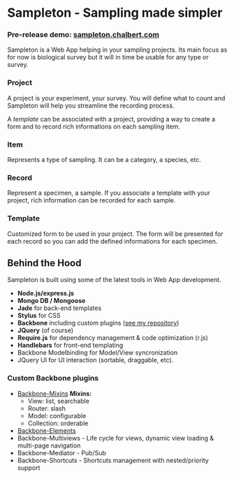 # Sampleton - Sampling made simpler
### **Pre-release demo**: [sampleton.chalbert.com](http://sampleton.chalbert.com)

Sampleton is a Web App helping in your sampling projects. Its main focus as for now is biological survey but it 
will in time be usable for any type or survey.

### Project

A project is your experiment, your survey. You will define what to count and Sampleton will help 
you streamline the recording process.

A *template* can be associated with a project, providing a way to create a form and to record rich informations 
on each sampling item.

### Item

Represents a type of sampling. It can be a category, a species, etc.

### Record

Represent a specimen, a sample. If you associate a template with your project, rich information can be recorded
for each sample.

### Template

Customized form to be used in your project. The form will be presented for each record so you can add the defined
informations for each specimen.

## Behind the Hood

Sampleton is built using some of the latest tools in Web App development.

* **Node.js/express.js**
* **Mongo DB / Mongoose**
* **Jade** for back-end templates
* **Stylus** for CSS
* **Backbone** including custom plugins ([see my repository](https://github.com/chalbert))
* **JQuery** (of course)
* **Require.js** for dependency management & code optimization (r.js)
* **Handlebars** for front-end templating
* Backbone Modelbinding for Model/View syncronization
* JQuery UI for UI interaction (sortable, draggable, etc).

### Custom Backbone plugins

* [Backbone-Mixins](https://github.com/chalbert/Backbone-Mixins)
  **Mixins:** 
  * View: list, searchable
  * Router: slash
  * Model: configurable
  * Collection: orderable
* [Backbone-Elements](https://github.com/chalbert/Backbone-Elements)
* Backbone-Multiviews - Life cycle for views, dynamic view loading & multi-page navigation
* Backbone-Mediator - Pub/Sub
* Backbone-Shortcuts - Shortcuts management with nested/priority support
